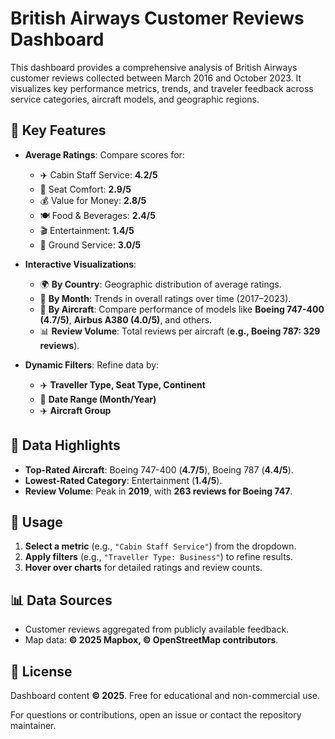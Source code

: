 # British Airways Customer Reviews Dashboard  

This dashboard provides a comprehensive analysis of British Airways customer reviews collected between March 2016 and October 2023. It visualizes key performance metrics, trends, and traveler feedback across service categories, aircraft models, and geographic regions.  

## 🔹 Key Features  

- **Average Ratings**: Compare scores for:  
  - ✈️ Cabin Staff Service: **4.2/5**  
  - 💺 Seat Comfort: **2.9/5**  
  - 💰 Value for Money: **2.8/5**  
  - 🍽️ Food & Beverages: **2.4/5**  
  - 🎬 Entertainment: **1.4/5**  
  - 🏢 Ground Service: **3.0/5**  

- **Interactive Visualizations**:  
  - 🌍 **By Country**: Geographic distribution of average ratings.  
  - 📆 **By Month**: Trends in overall ratings over time (2017–2023).  
  - 🛫 **By Aircraft**: Compare performance of models like **Boeing 747-400 (4.7/5)**, **Airbus A380 (4.0/5)**, and others.  
  - 📊 **Review Volume**: Total reviews per aircraft (**e.g., Boeing 787: 329 reviews**).  

- **Dynamic Filters**: Refine data by:  
  - ✈️ **Traveller Type, Seat Type, Continent**  
  - 📅 **Date Range (Month/Year)**  
  - ✈️ **Aircraft Group**  

## 📌 Data Highlights  

- **Top-Rated Aircraft**: Boeing 747-400 (**4.7/5**), Boeing 787 (**4.4/5**).  
- **Lowest-Rated Category**: Entertainment (**1.4/5**).  
- **Review Volume**: Peak in **2019**, with **263 reviews for Boeing 747**.  

## 🚀 Usage  

1. **Select a metric** (e.g., `"Cabin Staff Service"`) from the dropdown.  
2. **Apply filters** (e.g., `"Traveller Type: Business"`) to refine results.  
3. **Hover over charts** for detailed ratings and review counts.  

## 📊 Data Sources  

- Customer reviews aggregated from publicly available feedback.  
- Map data: **© 2025 Mapbox, © OpenStreetMap contributors**.  

## 📜 License  

Dashboard content **© 2025**. Free for educational and non-commercial use.  

For questions or contributions, open an issue or contact the repository maintainer.  
